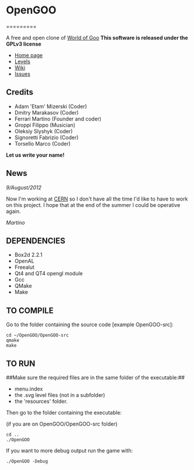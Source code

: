 # OpenGOO
=========

A free and open clone of [World of Goo](http://www.worldofgoo.com/)
__This software is released under the GPLv3 license__


* [Home page](http://mandarancio.github.com/OpenGOO/)
* [Levels](http://opengoolevels.comeze.com/)
* [Wiki](https://github.com/Mandarancio/OpenGOO/wiki)
* [Issues](https://github.com/Mandarancio/OpenGOO/issues)

## Credits

* Adam 'Etam' Mizerski        (Coder)
* Dmitry Marakasov            (Coder)
* Ferrari Martino             (Founder and coder)
* Groppi Filippo              (Musician)
* Oleksiy Slyshyk             (Coder)
* Signoretti Fabrizio         (Coder)
* Torsello Marco              (Coder)

**Let us write your name!**


## News


_9/August/2012_

Now I'm working at [CERN](www.cern.ch) so I don't have all the time I'd like to have to work on this project.
I hope that at the end of the summer I could be operative again.

_Martino_



## DEPENDENCIES

* Box2d 2.2.1
* OpenAL
* Freealut
* Qt4 and QT4 opengl module
* Gcc
* QMake
* Make

## TO COMPILE

Go to the folder containing the source code [example OpenGOO-src]:

    cd ~/OpenGOO/OpenGOO-src
    qmake
    make

## TO RUN

##Make sure the required files are in the same folder of the executable:##

* menu.index
* the .svg level files (not in a subfolder)
* the 'resources' folder.

Then go to the folder containing the executable:

(if you are on OpenGOO/OpenGOO-src folder)

    cd ..
    ./OpenGOO

If you want to more debug output run the game with:

`./OpenGOO -Debug`
